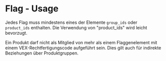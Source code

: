 # Flag - Usage

Jedes Flag muss mindestens eines der Elemente `group_ids` oder `product_ids` enthalten.
Die Verwendung von "product_ids" wird leicht bevorzugt.

Ein Produkt darf nicht als Mitglied von mehr als einem Flaggenelement mit einem VEX-Rechtfertigungscode aufgeführt sein.
Dies gilt auch für indirekte Beziehungen über Produktgruppen.
